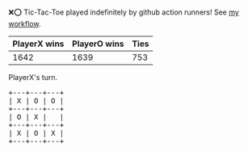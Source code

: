 :x::o: Tic-Tac-Toe played indefinitely by github action runners! See [my workflow](.github/workflows/play.yaml).

|PlayerX wins|PlayerO wins|Ties|
|-|-|-|
|1642|1639|753|

PlayerX's turn.

<pre>
+---+---+---+
| X | O | O |
+---+---+---+
| O | X |   |
+---+---+---+
| X | O | X |
+---+---+---+
</pre>